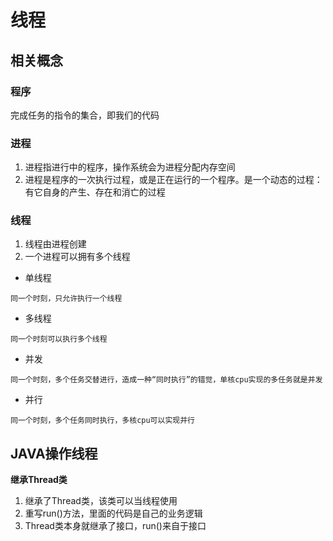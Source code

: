 # 线程

## 相关概念

### 程序

完成任务的指令的集合，即我们的代码

### 进程

1. 进程指进行中的程序，操作系统会为进程分配内存空间
2. 进程是程序的一次执行过程，或是正在运行的一个程序。是一个动态的过程：有它自身的产生、存在和消亡的过程

### 线程

1. 线程由进程创建
2. 一个进程可以拥有多个线程

* 单线程

```
同一个时刻，只允许执行一个线程
```


* 多线程

```
同一个时刻可以执行多个线程
```


* 并发

```
同一个时刻，多个任务交替进行，造成一种“同时执行”的错觉，单核cpu实现的多任务就是并发
```


* 并行

```
同一个时刻，多个任务同时执行，多核cpu可以实现并行
```


## JAVA操作线程

**继承Thread类**

1. 继承了Thread类，该类可以当线程使用
2. 重写run()方法，里面的代码是自己的业务逻辑
3. Thread类本身就继承了接口，run()来自于接口
